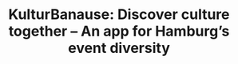 ---
id: kulturbanause
title: "KulturBanause: Discover culture together – An app for Hamburg’s event diversity"
title_project: "KulturBanause – Discover culture in Hamburg together!"
title_short: "KulturBanause"
period: "Oct 24 – Mar 25 (6 months)" 
round: "4"
lecture2go: "70599"
uhh_url: "https://www.hcl.uni-hamburg.de/ddlitlab/data-literacy-studierendenprojekte/vierte-foerderrunde/kulturbanause.html"
students: "Robin Naumann, Luca Gebhardt"
mentor: "Prof. Dr. Janick Edinger"
text: |
    The KulturBanause project aims to make Hamburg's cultural offerings *more accessible*. To achieve this, we are developing a mobile application that allows people to discover new events as groups of friends. Until now, much information about event offerings has only been available decentrally and via various channels. This makes it difficult for the offerings to reach their target audiences. Furthermore, it can be challenging for a group to find events that are *geographically accessible* for all participants. This is particularly important in a city as large as Hamburg.

    Thanks to the City of Hamburg's open data approach, we have access to a high-quality database of current events of various categories. We prepare these and make them available via a web application. Users can learn about events *in groups* and make a selection together. We use statistical methods and processed geo- and traffic data to predict the accessibility of the event for all participants.

    We are implementing the project in three phases:

    1. The first phase includes interviews with experts and the identification of requirements and user preferences.
    2. In the second phase, we design the software solution and develop a prototype, which is made available to users.
    3. The third phase involves evaluation through user testing, whose feedback will be incorporated into the further development of the application.

    The project is based on open data from the City of Hamburg, which is why the developed project is being made available to the public as an open-source solution on the GitHub platform.

image: "https://www.hcl.uni-hamburg.de/20937882/mobile-5151024-d1831d1666f967a5cad155110e6f733eee56c36a.jpg"
image_credit: "Alexandra Koch / Pixabay"
link_external: "https://banau.se"
---